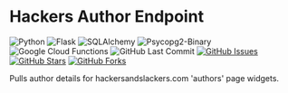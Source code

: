 # Hackers Author Endpoint

![Python](https://img.shields.io/badge/Python-v3.7-blue.svg?logo=python&longCache=true&logoColor=white&colorB=23a8e2&style=flat-square&colorA=36363e)
![Flask](https://img.shields.io/badge/Flask-v1.0.2-blue.svg?longCache=true&logo=python&style=flat-square&logoColor=white&colorB=23a8e2&colorA=36363e)
![SQLAlchemy](https://img.shields.io/badge/SQLAlchemy-v1.3.3-blue.svg?longCache=true&logo=python&longCache=true&style=flat-square&logoColor=white&colorB=23a8e2&colorA=36363e)
![Psycopg2-Binary](https://img.shields.io/badge/Psycopg2--Binary-v2.8.2-blue.svg?longCache=true&logo=python&longCache=true&style=flat-square&logoColor=white&colorB=23a8e2&colorA=36363e)
![Google Cloud Functions](https://img.shields.io/badge/Google--Cloud--Functions-v93-blue.svg?longCache=true&logo=google&longCache=true&style=flat-square&logoColor=white&colorB=23a8e2&colorA=36363e)
![GitHub Last Commit](https://img.shields.io/github/last-commit/google/skia.svg?style=flat-square&colorA=36363e)
[![GitHub Issues](https://img.shields.io/github/issues/hackersandslackers/hackers-author-endpoint.svg?style=flat-square&colorA=36363e&logo=Github)](https://github.com/hackersandslackers/hackers-author-endpoint/issues)
[![GitHub Stars](https://img.shields.io/github/stars/hackersandslackers/hackers-author-endpoint.svg?style=flat-square&colorB=e3bb18&colorA=36363e&logo=Github)](https://github.com/hackersandslackers/hackers-author-endpoint/stargazers)
[![GitHub Forks](https://img.shields.io/github/forks/hackersandslackers/hackers-author-endpoint.svg?style=flat-square&colorA=36363e&logo=Github)](https://github.com/hackersandslackers/hackers-author-endpoint/network)

Pulls author details for hackersandslackers.com 'authors' page widgets.
